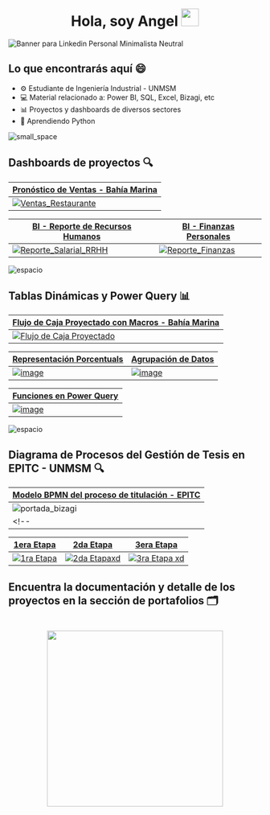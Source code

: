 <div align="center">
  <h1 align="center"><b>Hola, soy Angel </b><img src="https://media.giphy.com/media/hvRJCLFzcasrR4ia7z/giphy.gif" width="35"></h1>
</div>

![Banner para Linkedin Personal Minimalista Neutral](https://github.com/user-attachments/assets/51fc3859-de8e-4afc-ae95-6ce3418ff40b)

## Lo que encontrarás aquí 😄

- ⚙️ Estudiante de Ingeniería Industrial - UNMSM
- 💻 Material relacionado a: Power BI, SQL, Excel, Bizagi, etc
- 📊 Proyectos y dashboards de diversos sectores
- 🧠 Aprendiendo Python

![small_space](https://github.com/user-attachments/assets/37fe19ec-7bd0-4da6-89f8-3709b6687fa3)

## Dashboards de proyectos 🔍
|[Pronóstico de Ventas - Bahía Marina](https://github.com/Angel2420/Portafolio_de_Power_BI)|
| ----------- |
|[![Ventas_Restaurante](https://github.com/user-attachments/assets/07aa7586-2ad2-4d27-a3bc-247007ac0e24)](https://github.com/Angel2420/Portafolio_de_Power_BI)|

| [BI - Reporte de Recursos Humanos](https://github.com/Angel2420/Portafolio_de_Power_BI) | [BI - Finanzas Personales](https://github.com/Angel2420/Portafolio_de_Power_BI) |
| ----------- | ----------- |
| [![Reporte_Salarial_RRHH](https://github.com/user-attachments/assets/2b54d0e0-4ebe-4324-893b-10f8a499749d)](https://github.com/Angel2420/Portafolio_de_Power_BI) | [![Reporte_Finanzas](https://github.com/user-attachments/assets/51097bb6-c225-48b9-bf1f-2491244df1dc)](https://github.com/Angel2420/Portafolio_de_Power_BI) |

<!--
| [BI - Ventas Para la Industria de Videojuegos](https://github.com/Angel2420/Portafolio_de_Power_BI) | [BI - Análisis de Población e Indicadores Mundiales](https://github.com/Angel2420/Portafolio_de_Power_BI) |
| ----------- | ----------- |
| [![Videoj (1)](https://github.com/user-attachments/assets/6d4af8ce-fec2-4c43-84e3-200deb9cfa78)](https://github.com/Angel2420/Portafolio_de_Power_BI) | [![indicad (1)](https://github.com/user-attachments/assets/28c48f63-73b7-4243-868a-dd909e066bfe)](https://github.com/Angel2420/Portafolio_de_Power_BI) |
-->

![espacio](https://github.com/user-attachments/assets/5986919e-8a96-42b9-bc6e-be0d0144d6e0)

## Tablas Dinámicas y Power Query 📊
|[Flujo de Caja Proyectado con Macros - Bahía Marina](https://github.com/Angel2420/Portfolio_de_Excel)|
| ----------- |
|[![Flujo de Caja Proyectado](https://github.com/user-attachments/assets/c5fda62e-2dda-45ec-a97f-2f24b52b0469)](https://github.com/Angel2420/Portfolio_de_Excel)|

| [Representación Porcentuals](https://github.com/Angel2420/Portfolio_de_Excel) | [Agrupación de Datos](https://github.com/Angel2420/Portfolio_de_Excel) |
| ----------- | ----------- |
| [![image](https://github.com/user-attachments/assets/16ddc727-c54d-4b25-8b6a-2c196c045ec7)](https://github.com/Angel2420/Portfolio_de_Excel) | [![image](https://github.com/user-attachments/assets/742241c9-b861-44b0-aad5-9bb61e29b022)](https://github.com/Angel2420/Portfolio_de_Excel) |

|[Funciones en Power Query](https://github.com/Angel2420/Portfolio_de_Excel)|
| ----------- |
|[![image](https://github.com/user-attachments/assets/d497120e-8ed2-42b1-8fb1-cb55de52571b)](https://github.com/Angel2420/Portfolio_de_Excel)|

![espacio](https://github.com/user-attachments/assets/5986919e-8a96-42b9-bc6e-be0d0144d6e0)

## Diagrama de Procesos del Gestión de Tesis en EPITC - UNMSM 🔍
|[Modelo BPMN del proceso de titulación - EPITC](https://github.com/Angel2420/Flujo_de_Proceso_en_Bizagi)|
| ----------- |
|![portada_bizagi](https://github.com/user-attachments/assets/5d149818-fcd8-4cd1-a303-4e72b08df542)|
<!--|[![Diagrama de Proceso para gestión de tesis EPITC](https://github.com/user-attachments/assets/a93bd15c-34dd-4c0b-98ef-82164623b7eb)](https://github.com/Angel2420/Flujo_de_Proceso_en_Bizagi)|-->

| [1era Etapa](https://github.com/Angel2420/Flujo_de_Proceso_en_Bizagi/edit/main/README.md)| [2da Etapa](https://github.com/Angel2420/Flujo_de_Proceso_en_Bizagi/edit/main/README.md)| [3era Etapa](https://github.com/Angel2420/Flujo_de_Proceso_en_Bizagi/edit/main/README.md)|
| ----------- | ----------- | ----------- |
| [![1ra Etapa](https://github.com/user-attachments/assets/b35b419e-2256-493f-96c4-fb740c5529b9)](https://github.com/Angel2420/Flujo_de_Proceso_en_Bizagi/edit/main/README.md)| [![2da Etapaxd](https://github.com/user-attachments/assets/ef004356-c49b-4efc-8b73-eaa032010abc)](https://github.com/Angel2420/Flujo_de_Proceso_en_Bizagi/edit/main/README.md)| [![3ra Etapa xd](https://github.com/user-attachments/assets/f56a9564-6c29-461c-bea7-5eff82d087a5)](https://github.com/Angel2420/Flujo_de_Proceso_en_Bizagi/edit/main/README.md)|
<!--
| BI - DAX (Pronósticos con media movil y más)|
| ----------- |
|![Captura de pant](https://github.com/user-attachments/assets/e346c478-fad8-4011-8027-b63edc322ef9)|
-->

## Encuentra la documentación y detalle de los proyectos en la sección de portafolios 🗂️

<div align="center">
  <h1 align="center"><img src="https://media4.giphy.com/media/v1.Y2lkPTc5MGI3NjExOWxtdzNvcjl6YzluNXFxdGVzYW9rNXpnNDJ3aXE3dTFwaWkxaXY3OSZlcD12MV9pbnRlcm5hbF9naWZfYnlfaWQmY3Q9cw/adUWwxJuEvA07yJDw6/giphy.gif" width="350"></h1>
</div>

<!--
**Angel2420/Angel2420** is a ✨ _special_ ✨ repository because its `README.md` (this file) appears on your GitHub profile.

Here are some ideas to get you started:

- 🔭 I’m currently working on ...
- 🌱 I’m currently learning ...
- 👯 I’m looking to collaborate on ...
- 🤔 I’m looking for help with ...
- 💬 Ask me about ...
- 📫 How to reach me: ...
- 😄 Pronouns: ...
- ⚡ Fun fact: ...
-->
